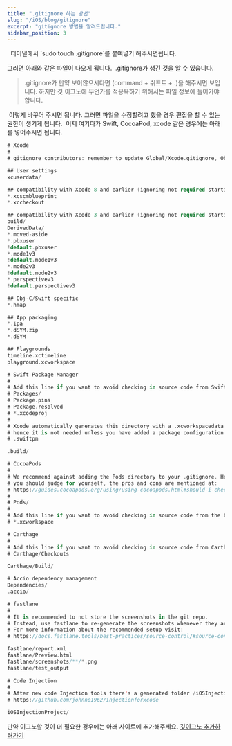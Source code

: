 ```yaml
---
title: ".gitignore 하는 방법"
slug: "/iOS/blog/gitignore"
excerpt: "gitignore 방법을 알려드립니다."
sidebar_position: 3
---
```


<img src="https://i.imghippo.com/files/NNTPc1722921319.png" alt="" border="0"/>
<img src="https://i.imghippo.com/files/0Sod21722921363.png" alt="" border="0"/>
터미널에서 `sudo touch .gitignore`를 붙여넣기 해주시면됩니다.

그러면 아래와 같은 파일이 나오게 됩니다.
<img src="https://i.imghippo.com/files/flj8v1722921454.png" alt="" border="0"/>
.gitignore가 생긴 것을 알 수 있습니다. 
> .gitignore가 만약 보이않으시다면 (command + 쉬프트 + .)을 해주시면 보입니다.
하지만 깃 이그노에 무언가를 적용욕하기 위해서는 파일 정보에 들어가야합니다.

<img src="https://i.imghippo.com/files/w54Gm1722921578.png" alt="" border="0"/>
이렇게 바꾸어 주시면 됩니다.
그러면 파일을 수정할려고 했을 경우 편집을 할 수 있는 권한이 생기게 됩니다.

<img src="https://i.imghippo.com/files/QC9s91722921647.png" alt="" border="0"/>
이제 여기다가 Swift, CocoaPod, xcode 같은 경우에는 아래를 넣어주시면 됩니다.

```swift
# Xcode
#
# gitignore contributors: remember to update Global/Xcode.gitignore, Objective-C.gitignore & Swift.gitignore

## User settings
xcuserdata/

## compatibility with Xcode 8 and earlier (ignoring not required starting Xcode 9)
*.xcscmblueprint
*.xccheckout

## compatibility with Xcode 3 and earlier (ignoring not required starting Xcode 4)
build/
DerivedData/
*.moved-aside
*.pbxuser
!default.pbxuser
*.mode1v3
!default.mode1v3
*.mode2v3
!default.mode2v3
*.perspectivev3
!default.perspectivev3

## Obj-C/Swift specific
*.hmap

## App packaging
*.ipa
*.dSYM.zip
*.dSYM

## Playgrounds
timeline.xctimeline
playground.xcworkspace

# Swift Package Manager
#
# Add this line if you want to avoid checking in source code from Swift Package Manager dependencies.
# Packages/
# Package.pins
# Package.resolved
# *.xcodeproj
#
# Xcode automatically generates this directory with a .xcworkspacedata file and xcuserdata
# hence it is not needed unless you have added a package configuration file to your project
# .swiftpm

.build/

# CocoaPods
#
# We recommend against adding the Pods directory to your .gitignore. However
# you should judge for yourself, the pros and cons are mentioned at:
# https://guides.cocoapods.org/using/using-cocoapods.html#should-i-check-the-pods-directory-into-source-control
#
# Pods/
#
# Add this line if you want to avoid checking in source code from the Xcode workspace
# *.xcworkspace

# Carthage
#
# Add this line if you want to avoid checking in source code from Carthage dependencies.
# Carthage/Checkouts

Carthage/Build/

# Accio dependency management
Dependencies/
.accio/

# fastlane
#
# It is recommended to not store the screenshots in the git repo.
# Instead, use fastlane to re-generate the screenshots whenever they are needed.
# For more information about the recommended setup visit:
# https://docs.fastlane.tools/best-practices/source-control/#source-control

fastlane/report.xml
fastlane/Preview.html
fastlane/screenshots/**/*.png
fastlane/test_output

# Code Injection
#
# After new code Injection tools there's a generated folder /iOSInjectionProject
# https://github.com/johnno1962/injectionforxcode

iOSInjectionProject/
```

만약 이그노할 것이 더 필요한 경우에는 아래 사이트에 추가해주세요.
[깃이그노 추가하러가기](https://www.toptal.com/developers/gitignore/)